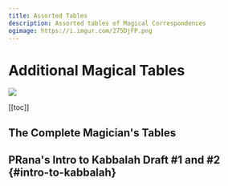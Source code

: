 ```yaml
---
title: Assorted Tables
description: Assorted tables of Magical Correspondences
ogimage: https://i.imgur.com/275DjFP.png
---
```


# Additional Magical Tables

![](https://i.imgur.com/275DjFP.png)

[[toc]]

## The Complete Magician's Tables

<PDF :src="`https://files.catbox.moe/7kw3pt.pdf`" title="Complete Magician's Tables (/w Bookmarks)" />

## PRana's Intro to Kabbalah Draft #1 and #2 {#intro-to-kabbalah}

<PDF :src="`https://files.catbox.moe/0jvglu.pdf`" title="PRana's Intro to Kabbalah" />
